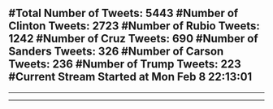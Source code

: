 #Total Number of Tweets: 5443 
#Number of Clinton Tweets: 2723
#Number of Rubio Tweets: 1242
#Number of Cruz Tweets: 690
#Number of Sanders Tweets: 326
#Number of Carson Tweets: 236
#Number of Trump Tweets: 223
#Current Stream Started at Mon Feb  8 22:13:01
---
---
---

